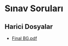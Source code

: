 # Sınav Soruları


<!--HariciDosyalar-->

## Harici Dosyalar

- [Final BG.pdf](./Final%20BG.pdf)


<!--HariciDosyalar-->

